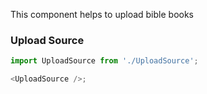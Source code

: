 This component helps to upload bible books

### Upload Source

```js
import UploadSource from './UploadSource';

<UploadSource />;
```
